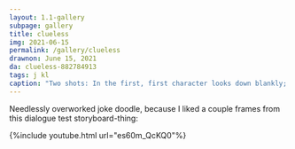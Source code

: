 ```yaml
---
layout: 1.1-gallery
subpage: gallery
title: clueless
img: 2021-06-15
permalink: /gallery/clueless
drawnon: June 15, 2021
da: clueless-882784913
tags: j kl
caption: "Two shots: In the first, first character looks down blankly; arrow pointing at her reads “monologues at a thousand miles a minute.” Second shot, featuring the second character with a blank smile: “clueless”"
---
```

Needlessly overworked joke doodle, because I liked a couple frames from this dialogue test storyboard-thing:

{%include youtube.html url="es60m_QcKQ0"%}